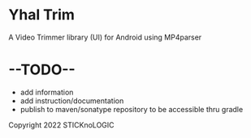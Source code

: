 # Yhal Trim
 A Video Trimmer library (UI) for Android using MP4parser

# --TODO--
* add information
* add instruction/documentation
* publish to maven/sonatype repository to be accessible thru gradle


Copyright 2022 STICKnoLOGIC